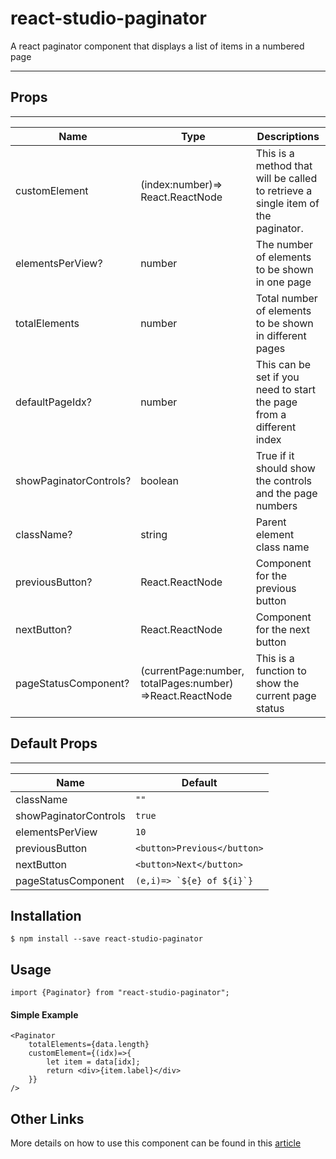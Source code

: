 # react-studio-paginator

A react paginator component that displays a list of items in a numbered page

----

## Props
----
|Name|Type|Descriptions|
|-----|------|---|
|customElement|(index:number)=> React.ReactNode|This is a method that will be called to retrieve a single item of the paginator.|
|elementsPerView?|number|The number of elements to be shown in one page|
|totalElements|number|Total number of elements to be shown in different pages|
|defaultPageIdx?|number|This can be set if you need to start the page from a different index|
|showPaginatorControls?|boolean|True if it should show the controls and the page numbers|
|className?|string|Parent element class name|
|previousButton?|React.ReactNode|Component for the previous button|
|nextButton?|React.ReactNode|Component for the next button|
pageStatusComponent?|(currentPage:number, totalPages:number) =>React.ReactNode|This is a function to show the current page status|


## Default Props
----
|Name|Default|
|---|---|
|className|```""```| 
|showPaginatorControls|```true```| 
|elementsPerView|```10```| 
|previousButton|```<button>Previous</button>```| 
|nextButton|```<button>Next</button>```| 
|pageStatusComponent|```(e,i)=> `${e} of ${i}`}```| 

## Installation 

```
$ npm install --save react-studio-paginator
```

## Usage

```
import {Paginator} from "react-studio-paginator";
```


#### Simple Example

```
<Paginator 
    totalElements={data.length}
    customElement={(idx)=>{
        let item = data[idx];
        return <div>{item.label}</div>
    }}
/>
```

## Other Links
More details on how to use this component can be found in this [article](https://roobley.com/add-a-paginator-to-your-app-with-react-studio-paginator)